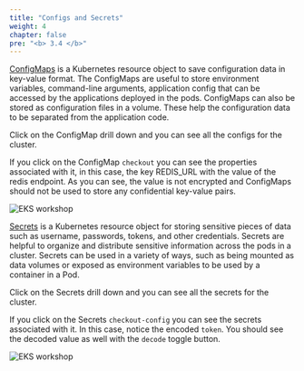 ```yaml
---
title: "Configs and Secrets"
weight: 4
chapter: false
pre: "<b> 3.4 </b>"
---
```


[ConfigMaps](https://kubernetes.io/docs/concepts/configuration/configmap/) is a Kubernetes resource object to save configuration data in key-value format. The ConfigMaps are useful to store environment variables, command-line arguments, application config that can be accessed by the applications deployed in the pods. ConfigMaps can also be stored as configuration files in a volume. These help the configuration data to be separated from the application code.

Click on the ConfigMap drill down and you can see all the configs for the cluster.

If you click on the ConfigMap `checkout` you can see the properties associated with it, in this case, the key REDIS_URL with the value of the redis endpoint. As you can see, the value is not encrypted and ConfigMaps should not be used to store any confidential key-value pairs.

![EKS workshop](../../images/0005/00022.png?featherlight=false&width=90pc)

[Secrets](https://kubernetes.io/docs/concepts/configuration/secret/) is a Kubernetes resource object for storing sensitive pieces of data such as username, passwords, tokens, and other credentials. Secrets are helpful to organize and distribute sensitive information across the pods in a cluster. Secrets can be used in a variety of ways, such as being mounted as data volumes or exposed as environment variables to be used by a container in a Pod.

Click on the Secrets drill down and you can see all the secrets for the cluster.

If you click on the Secrets `checkout-config` you can see the secrets associated with it. In this case, notice the encoded `token`. You should see the decoded value as well with the `decode` toggle button.

![EKS workshop](../../images/0005/00023.png?featherlight=false&width=90pc)